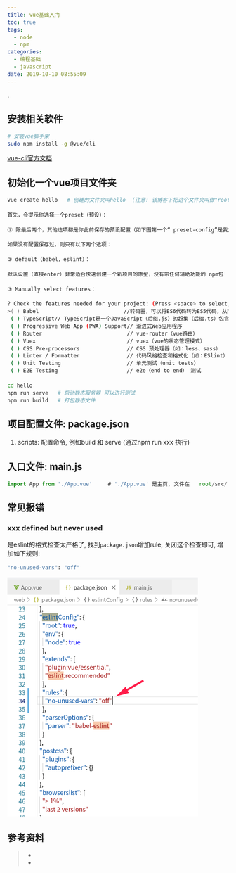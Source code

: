 ```yaml
---
title: vue基础入门
toc: true
tags:
  - node
  - npm
categories:
  - 编程基础
  - javascript
date: 2019-10-10 08:55:09
---
```


.

## 安装相关软件

```bash
# 安装vue脚手架
sudo npm install -g @vue/cli    
```

[vue-cli官方文档](https://cli.vuejs.org/zh/)

## 初始化一个vue项目文件夹

```bash
vue create hello   # 创建的文件夹叫hello  (注意: 该博客下把这个文件夹叫做"root" 便于记录)

首先，会提示你选择一个preset（预设）：

① 除最后两个，其他选项都是你此前保存的预设配置（如下图第一个“ preset-config”是我之前保存的预设配置，如今便可以直接用了）：

如果没有配置保存过，则只有以下两个选项：

② default（babel，eslint）：

默认设置（直接enter）非常适合快速创建一个新项目的原型，没有带任何辅助功能的 npm包

③ Manually select features：

? Check the features needed for your project: (Press <space> to select, <a> to toggle all, <i> to invert selection)
>( ) Babel                           //转码器，可以将ES6代码转为ES5代码，从而在现有环境执行。                      
 ( ) TypeScript// TypeScript是一个JavaScript（后缀.js）的超集（后缀.ts）包含并扩展了 JavaScript 的语法，需要被编译输出为 JavaScript在浏览器运行，目前较少人再用
 ( ) Progressive Web App (PWA) Support// 渐进式Web应用程序
 ( ) Router                           // vue-router（vue路由）
 ( ) Vuex                             // vuex（vue的状态管理模式）
 ( ) CSS Pre-processors               // CSS 预处理器（如：less、sass）
 ( ) Linter / Formatter               // 代码风格检查和格式化（如：ESlint）
 ( ) Unit Testing                     // 单元测试（unit tests）
 ( ) E2E Testing                      // e2e（end to end） 测试

cd hello
npm run serve   # 启动静态服务器 可以进行测试
npm run build   # 打包静态文件
```











## 项目配置文件: package.json 

1. scripts: 配置命令, 例如build 和 serve  (通过npm run xxx 执行)

## 入口文件: main.js

```js
import App from './App.vue'     # './App.vue' 是主页, 文件在   root/src/ 之下寻找
```



## 常见报错

### xxx defined but never used

是eslint的格式检查太严格了,  找到```package.json```增加rule, 关闭这个检查即可, 增加如下规则:

```bash
"no-unused-vars": "off"
```

![深度截图_选择区域_20191110225355](vue基础入门/深度截图_选择区域_20191110225355.png)





## 参考资料
> - []()
> - []()  
